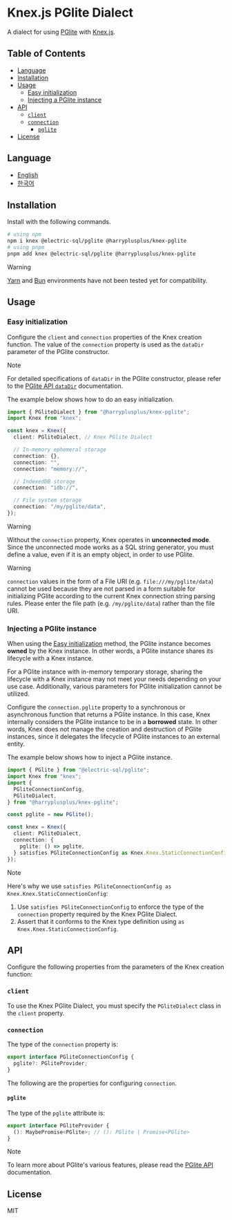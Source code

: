# Knex.js PGlite Dialect

A dialect for using [PGlite](https://pglite.dev/) with [Knex.js](https://knexjs.org/).

## Table of Contents

<!-- toc -->

- [Language](#language)
- [Installation](#installation)
- [Usage](#usage)
  - [Easy initialization](#easy-initialization)
  - [Injecting a PGlite instance](#injecting-a-pglite-instance)
- [API](#api)
  - [`client`](#client)
  - [`connection`](#connection)
    - [`pglite`](#pglite)
- [License](#license)

<!-- tocstop -->

## Language

- [English](/README.md)
- [한국어](/README.ko.md)

## Installation

Install with the following commands.

```sh
# using npm
npm i knex @electric-sql/pglite @harryplusplus/knex-pglite
# using pnpm
pnpm add knex @electric-sql/pglite @harryplusplus/knex-pglite
```

> [!WARNING]  
> [Yarn](https://yarnpkg.com/) and [Bun](https://bun.com/) environments have not been tested yet for compatibility.

## Usage

### Easy initialization

Configure the `client` and `connection` properties of the Knex creation function.
The value of the `connection` property is used as the `dataDir` parameter of the PGlite constructor.

> [!NOTE]  
> For detailed specifications of `dataDir` in the PGlite constructor, please refer to the [PGlite API `dataDir`](https://pglite.dev/docs/api#datadir) documentation.

The example below shows how to do an easy initialization.

```typescript
import { PGliteDialect } from "@harryplusplus/knex-pglite";
import Knex from "knex";

const knex = Knex({
  client: PGliteDialect, // Knex PGlite Dialect

  // In-memory ephemeral storage
  connection: {},
  connection: "",
  connection: "memory://",

  // IndexedDB storage
  connection: "idb://",

  // File system storage
  connection: "/my/pglite/data",
});
```

> [!WARNING]  
> Without the `connection` property, Knex operates in **unconnected mode**.
> Since the unconnected mode works as a SQL string generator, you must define a value, even if it is an empty object, in order to use PGlite.

> [!WARNING]  
> `connection` values ​​in the form of a File URI (e.g. `file:///my/pglite/data`) cannot be used because they are not parsed in a form suitable for initializing PGlite according to the current Knex connection string parsing rules.
> Please enter the file path (e.g. `/my/pglite/data`) rather than the file URI.

### Injecting a PGlite instance

When using the [Easy initialization](#easy-initialization) method, the PGlite instance becomes **owned** by the Knex instance.
In other words, a PGlite instance shares its lifecycle with a Knex instance.

For a PGlite instance with in-memory temporary storage, sharing the lifecycle with a Knex instance may not meet your needs depending on your use case.
Additionally, various parameters for PGlite initialization cannot be utilized.

Configure the `connection.pglite` property to a synchronous or asynchronous function that returns a PGlite instance.
In this case, Knex internally considers the PGlite instance to be in a **borrowed** state.
In other words, Knex does not manage the creation and destruction of PGlite instances, since it delegates the lifecycle of PGlite instances to an external entity.

The example below shows how to inject a PGlite instance.

```typescript
import { PGlite } from "@electric-sql/pglite";
import Knex from "knex";
import {
  PGliteConnectionConfig,
  PGliteDialect,
} from "@harryplusplus/knex-pglite";

const pglite = new PGlite();

const knex = Knex({
  client: PGliteDialect,
  connection: {
    pglite: () => pglite,
  } satisfies PGliteConnectionConfig as Knex.Knex.StaticConnectionConfig,
});
```

> [!NOTE]  
> Here's why we use `satisfies PGliteConnectionConfig as Knex.Knex.StaticConnectionConfig`:
>
> 1. Use `satisfies PGliteConnectionConfig` to enforce the type of the `connection` property required by the Knex PGlite Dialect.
> 2. Assert that it conforms to the Knex type definition using `as Knex.Knex.StaticConnectionConfig`.

## API

Configure the following properties from the parameters of the Knex creation function:

### `client`

To use the Knex PGlite Dialect, you must specify the `PGliteDialect` class in the `client` property.

### `connection`

The type of the `connection` property is:

```typescript
export interface PGliteConnectionConfig {
  pglite?: PGliteProvider;
}
```

The following are the properties for configuring `connection`.

#### `pglite`

The type of the `pglite` attribute is:

```typescript
export interface PGliteProvider {
  (): MaybePromise<PGlite>; // (): PGlite | Promise<PGlite>
}
```

> [!NOTE]  
> To learn more about PGlite's various features, please read the [PGlite API](https://pglite.dev/docs/api) documentation.

## License

MIT
